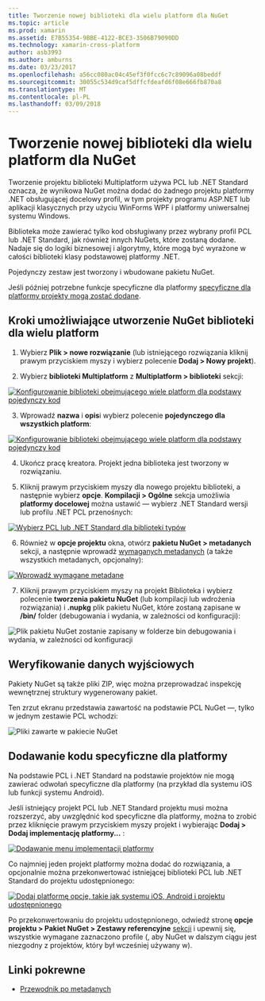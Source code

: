 ```yaml
---
title: Tworzenie nowej biblioteki dla wielu platform dla NuGet
ms.topic: article
ms.prod: xamarin
ms.assetid: E7B55354-9BBE-4122-BCE3-3506B79090DD
ms.technology: xamarin-cross-platform
author: asb3993
ms.author: amburns
ms.date: 03/23/2017
ms.openlocfilehash: a56cc080ac04c45ef3f0fcc6c7c89096a08beddf
ms.sourcegitcommit: 30055c534d9caf5dffcfdeafd6f08e666fb870a8
ms.translationtype: MT
ms.contentlocale: pl-PL
ms.lasthandoff: 03/09/2018
---
```

# <a name="creating-a-new-multiplatform-library-for-nuget"></a>Tworzenie nowej biblioteki dla wielu platform dla NuGet

Tworzenie projektu biblioteki Multiplatform używa PCL lub .NET Standard oznacza, że wynikowa NuGet można dodać do żadnego projektu platformy .NET obsługującej docelowy profil, w tym projekty programu ASP.NET lub aplikacji klasycznych przy użyciu WinForms WPF i platformy uniwersalnej systemu Windows.

Biblioteka może zawierać tylko kod obsługiwany przez wybrany profil PCL lub .NET Standard, jak również innych NuGets, które zostaną dodane.
Nadaje się do logiki biznesowej i algorytmy, które mogą być wyrażone w całości biblioteki klasy podstawowej platformy .NET.

Pojedynczy zestaw jest tworzony i wbudowane pakietu NuGet.

Jeśli później potrzebne funkcje specyficzne dla platformy [specyficzne dla platformy projekty mogą zostać dodane](#add-platforms).

## <a name="steps-to-create-a-multiplatform-library-nuget"></a>Kroki umożliwiające utworzenie NuGet biblioteki dla wielu platform

1. Wybierz **Plik > nowe rozwiązanie** (lub istniejącego rozwiązania kliknij prawym przyciskiem myszy i wybierz polecenie **Dodaj > Nowy projekt**).

2. Wybierz **biblioteki Multiplatform** z **Multiplatform > biblioteki** sekcji:

  [![](single-codebase-images/mulitplatform-library-sml.png "Konfigurowanie biblioteki obejmującego wiele platform dla podstawy pojedynczy kod")](single-codebase-images/mulitplatform-library.png#lightbox)

3. Wprowadź **nazwa** i **opis**i wybierz polecenie **pojedynczego dla wszystkich platform**:

  [![](single-codebase-images/single-configure-sml.png "Konfigurowanie biblioteki obejmującego wiele platform dla podstawy pojedynczy kod")](single-codebase-images/single-configure.png#lightbox)

4. Ukończ pracę kreatora. Projekt jedna biblioteka jest tworzony w rozwiązaniu.

5. Kliknij prawym przyciskiem myszy dla nowego projektu biblioteki, a następnie wybierz **opcje**. **Kompilacji > Ogólne** sekcja umożliwia **platformy docelowej** można ustawić — wybierz .NET Standard wersji lub profilu .NET PCL przenośnych:

  [![](single-codebase-images/single-choose-type-sml.png "Wybierz PCL lub .NET Standard dla biblioteki typów")](single-codebase-images/single-choose-type.png#lightbox)

6. Również w **opcje projektu** okna, otwórz **pakietu NuGet > metadanych** sekcji, a następnie wprowadź [wymaganych metadanych](~/cross-platform/app-fundamentals/nuget-multiplatform-libraries/metadata.md) (a także wszystkich metadanych, opcjonalny):

  [![](single-codebase-images/single-metadata-sml.png "Wprowadź wymagane metadane")](single-codebase-images/single-metadata.png#lightbox)

7. Kliknij prawym przyciskiem myszy na projekt Biblioteka i wybierz polecenie **tworzenia pakietu NuGet** (lub kompilacji lub wdrożenia rozwiązania) i **.nupkg** plik pakietu NuGet, które zostaną zapisane w **/bin/** folder (debugowania i wydania, w zależności od konfiguracji):

  ![](single-codebase-images/create-nuget-package.png "Plik pakietu NuGet zostanie zapisany w folderze bin debugowania i wydania, w zależności od konfiguracji")


## <a name="verifying-the-output"></a>Weryfikowanie danych wyjściowych

Pakiety NuGet są także pliki ZIP, więc można przeprowadzać inspekcję wewnętrznej struktury wygenerowany pakiet.

Ten zrzut ekranu przedstawia zawartość na podstawie PCL NuGet —, tylko w jednym zestawie PCL wchodzi:

![](single-codebase-images/nuget-output.png "Pliki zawarte w pakiecie NuGet")

<a name="add-platforms" />

## <a name="adding-platform-specific-code"></a>Dodawanie kodu specyficzne dla platformy

Na podstawie PCL i .NET Standard na podstawie projektów nie mogą zawierać odwołań specyficzne dla platformy (na przykład dla systemu iOS lub funkcji systemu Android).

Jeśli istniejący projekt PCL lub .NET Standard projektu musi można rozszerzyć, aby uwzględnić kod specyficzne dla platformy, można to zrobić przez kliknięcie prawym przyciskiem myszy projekt i wybierając **Dodaj > Dodaj implementację platformy...** :

[![](single-codebase-images/add-later-sml.png "Dodawanie menu implementacji platformy")](single-codebase-images/add-later.png#lightbox)

Co najmniej jeden projekt platformy można dodać do rozwiązania, a opcjonalnie można przekonwertować istniejącej biblioteki PCL lub .NET Standard do projektu udostępnionego:

[![](single-codebase-images/add-later-platforms-sml.png "Dodaj platformę opcje, takie jak systemu iOS, Android i projektu udostępnionego")](single-codebase-images/add-later-platforms-sml.png#lightbox)

Po przekonwertowaniu do projektu udostępnionego, odwiedź stronę **opcje projektu > Pakiet NuGet > Zestawy referencyjne**
[sekcji](~/cross-platform/app-fundamentals/nuget-multiplatform-libraries/platform-specific.md) i upewnij się, wszystkie wymagane zaznaczono profile (, aby NuGet w dalszym ciągu jest niezgodny z projektów, który był wcześniej używany w).


## <a name="related-links"></a>Linki pokrewne

- [Przewodnik po metadanych](~/cross-platform/app-fundamentals/nuget-multiplatform-libraries/metadata.md)
